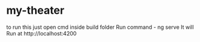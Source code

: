 # my-theater

 to run this just open cmd inside build folder
 Run command - ng serve
 It will Run at   http://localhost:4200
